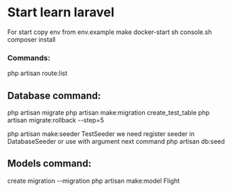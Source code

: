 # Start learn laravel
For start copy env from env.example
make docker-start
sh console.sh composer install

### Commands:
php artisan route:list

## Database command:
php artisan migrate
php artisan make:migration create_test_table
php artisan migrate:rollback --step=5

php artisan make:seeder TestSeeder
we need register seeder in DatabaseSeeder or use with argument next command
php artisan db:seed

## Models command:
create migration --migration
php artisan make:model Flight 
